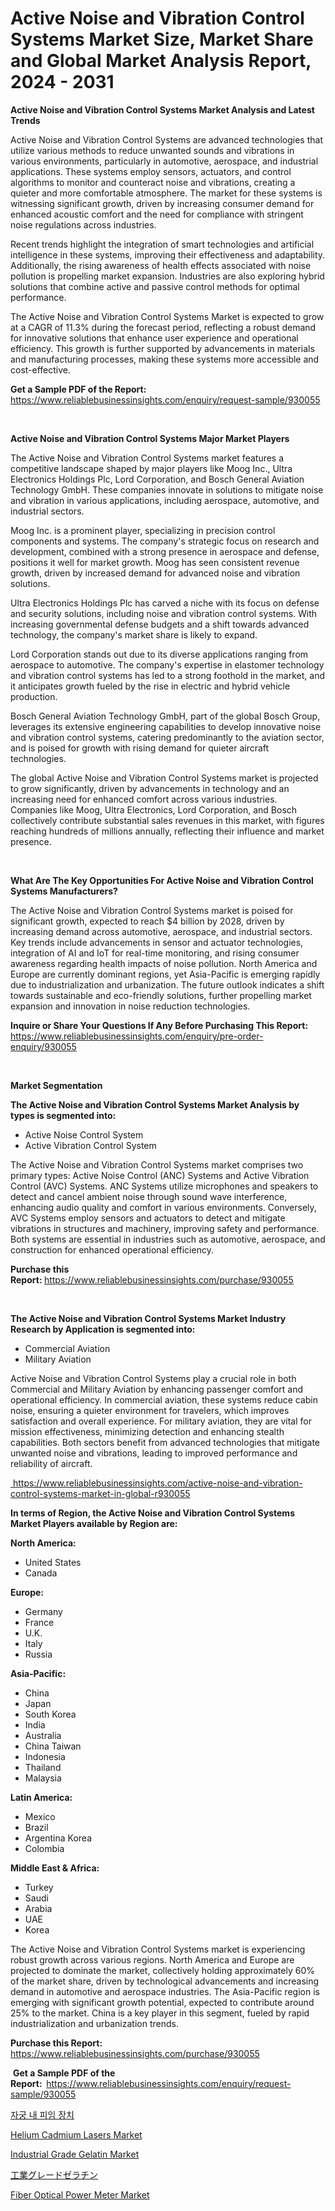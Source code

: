 <p><h1>Active Noise and Vibration Control Systems Market Size, Market Share and Global Market Analysis Report, 2024 - 2031</h1></p><p><strong>Active Noise and Vibration Control Systems Market Analysis and Latest Trends</strong></p>
<p><p>Active Noise and Vibration Control Systems are advanced technologies that utilize various methods to reduce unwanted sounds and vibrations in various environments, particularly in automotive, aerospace, and industrial applications. These systems employ sensors, actuators, and control algorithms to monitor and counteract noise and vibrations, creating a quieter and more comfortable atmosphere. The market for these systems is witnessing significant growth, driven by increasing consumer demand for enhanced acoustic comfort and the need for compliance with stringent noise regulations across industries.</p><p>Recent trends highlight the integration of smart technologies and artificial intelligence in these systems, improving their effectiveness and adaptability. Additionally, the rising awareness of health effects associated with noise pollution is propelling market expansion. Industries are also exploring hybrid solutions that combine active and passive control methods for optimal performance. </p><p>The Active Noise and Vibration Control Systems Market is expected to grow at a CAGR of 11.3% during the forecast period, reflecting a robust demand for innovative solutions that enhance user experience and operational efficiency. This growth is further supported by advancements in materials and manufacturing processes, making these systems more accessible and cost-effective.</p></p>
<p><strong>Get a Sample PDF of the Report:&nbsp;</strong> <a href="https://www.reliablebusinessinsights.com/enquiry/request-sample/930055">https://www.reliablebusinessinsights.com/enquiry/request-sample/930055</a></p>
<p>&nbsp;</p>
<p><strong>Active Noise and Vibration Control Systems Major Market Players</strong></p>
<p><p>The Active Noise and Vibration Control Systems market features a competitive landscape shaped by major players like Moog Inc., Ultra Electronics Holdings Plc, Lord Corporation, and Bosch General Aviation Technology GmbH. These companies innovate in solutions to mitigate noise and vibration in various applications, including aerospace, automotive, and industrial sectors.</p><p>Moog Inc. is a prominent player, specializing in precision control components and systems. The company's strategic focus on research and development, combined with a strong presence in aerospace and defense, positions it well for market growth. Moog has seen consistent revenue growth, driven by increased demand for advanced noise and vibration solutions. </p><p>Ultra Electronics Holdings Plc has carved a niche with its focus on defense and security solutions, including noise and vibration control systems. With increasing governmental defense budgets and a shift towards advanced technology, the company's market share is likely to expand. </p><p>Lord Corporation stands out due to its diverse applications ranging from aerospace to automotive. The company's expertise in elastomer technology and vibration control systems has led to a strong foothold in the market, and it anticipates growth fueled by the rise in electric and hybrid vehicle production.</p><p>Bosch General Aviation Technology GmbH, part of the global Bosch Group, leverages its extensive engineering capabilities to develop innovative noise and vibration control systems, catering predominantly to the aviation sector, and is poised for growth with rising demand for quieter aircraft technologies.</p><p>The global Active Noise and Vibration Control Systems market is projected to grow significantly, driven by advancements in technology and an increasing need for enhanced comfort across various industries. Companies like Moog, Ultra Electronics, Lord Corporation, and Bosch collectively contribute substantial sales revenues in this market, with figures reaching hundreds of millions annually, reflecting their influence and market presence.</p></p>
<p>&nbsp;</p>
<p><strong>What Are The Key Opportunities For Active Noise and Vibration Control Systems Manufacturers?</strong></p>
<p><p>The Active Noise and Vibration Control Systems market is poised for significant growth, expected to reach $4 billion by 2028, driven by increasing demand across automotive, aerospace, and industrial sectors. Key trends include advancements in sensor and actuator technologies, integration of AI and IoT for real-time monitoring, and rising consumer awareness regarding health impacts of noise pollution. North America and Europe are currently dominant regions, yet Asia-Pacific is emerging rapidly due to industrialization and urbanization. The future outlook indicates a shift towards sustainable and eco-friendly solutions, further propelling market expansion and innovation in noise reduction technologies.</p></p>
<p><strong>Inquire or Share Your Questions If Any Before Purchasing This Report:</strong> <a href="https://www.reliablebusinessinsights.com/enquiry/pre-order-enquiry/930055">https://www.reliablebusinessinsights.com/enquiry/pre-order-enquiry/930055</a></p>
<p>&nbsp;</p>
<p><strong>Market Segmentation</strong></p>
<p><strong>The Active Noise and Vibration Control Systems Market Analysis by types is segmented into:</strong></p>
<p><ul><li>Active Noise Control System</li><li>Active Vibration Control System</li></ul></p>
<p><p>The Active Noise and Vibration Control Systems market comprises two primary types: Active Noise Control (ANC) Systems and Active Vibration Control (AVC) Systems. ANC Systems utilize microphones and speakers to detect and cancel ambient noise through sound wave interference, enhancing audio quality and comfort in various environments. Conversely, AVC Systems employ sensors and actuators to detect and mitigate vibrations in structures and machinery, improving safety and performance. Both systems are essential in industries such as automotive, aerospace, and construction for enhanced operational efficiency.</p></p>
<p><strong>Purchase this Report:&nbsp;</strong><a href="https://www.reliablebusinessinsights.com/purchase/930055">https://www.reliablebusinessinsights.com/purchase/930055</a></p>
<p>&nbsp;</p>
<p><strong>The Active Noise and Vibration Control Systems Market Industry Research by Application is segmented into:</strong></p>
<p><ul><li>Commercial Aviation</li><li>Military Aviation</li></ul></p>
<p><p>Active Noise and Vibration Control Systems play a crucial role in both Commercial and Military Aviation by enhancing passenger comfort and operational efficiency. In commercial aviation, these systems reduce cabin noise, ensuring a quieter environment for travelers, which improves satisfaction and overall experience. For military aviation, they are vital for mission effectiveness, minimizing detection and enhancing stealth capabilities. Both sectors benefit from advanced technologies that mitigate unwanted noise and vibrations, leading to improved performance and reliability of aircraft.</p></p>
<p><a href="https://www.reliablebusinessinsights.com/active-noise-and-vibration-control-systems-market-in-global-r930055">&nbsp;https://www.reliablebusinessinsights.com/active-noise-and-vibration-control-systems-market-in-global-r930055</a></p>
<p><strong>In terms of Region, the Active Noise and Vibration Control Systems Market Players available by Region are:</strong></p>
<p>
    <p> <strong> North America: </strong>
        <ul>
            <li>United States</li>
            <li>Canada</li>
        </ul>
        </p> 
    <p> <strong> Europe: </strong>
        <ul>
            <li>Germany</li>
            <li>France</li>
            <li>U.K.</li>
            <li>Italy</li>
            <li>Russia</li>
        </ul>
        </p> 
    <p> <strong> Asia-Pacific: </strong>
        <ul>
            <li>China</li>
            <li>Japan</li>
            <li>South Korea</li>
            <li>India</li>
            <li>Australia</li>
            <li>China Taiwan</li>
            <li>Indonesia</li>
            <li>Thailand</li>
            <li>Malaysia</li>
        </ul>
        </p> 
    <p> <strong> Latin America: </strong>
        <ul>
            <li>Mexico</li>
            <li>Brazil</li>
            <li>Argentina Korea</li>
            <li>Colombia</li>
        </ul>
        </p> 
    <p> <strong> Middle East & Africa: </strong>
        <ul>
            <li>Turkey</li>
            <li>Saudi</li>
            <li>Arabia</li>
            <li>UAE</li>
            <li>Korea</li>
        </ul>
    </p>
    </p>
<p><p>The Active Noise and Vibration Control Systems market is experiencing robust growth across various regions. North America and Europe are projected to dominate the market, collectively holding approximately 60% of the market share, driven by technological advancements and increasing demand in automotive and aerospace industries. The Asia-Pacific region is emerging with significant growth potential, expected to contribute around 25% to the market. China is a key player in this segment, fueled by rapid industrialization and urbanization trends.</p></p>
<p><strong>Purchase this Report: </strong><a href="https://www.reliablebusinessinsights.com/purchase/930055">https://www.reliablebusinessinsights.com/purchase/930055</a></p>
<p>&nbsp;<strong>Get a Sample PDF of the Report:&nbsp;&nbsp;</strong><a href="https://www.reliablebusinessinsights.com/enquiry/request-sample/930055">https://www.reliablebusinessinsights.com/enquiry/request-sample/930055</a></p>
<p><strong></strong></p>
<p><p><a href="https://medium.com/@ixknzplk81/%EC%84%B8%EA%B3%84-intra-uterine-contraceptive-devices-market-%EC%9D%80-2024%EC%97%90%EC%84%9C-2031%EB%A1%9C-%EC%97%B0%ED%8F%89%EA%B7%A0-%EC%A6%9D%EA%B0%80%EC%9C%A8%EC%9D%84-%EB%B3%B4%EC%9D%BC-%EA%B2%83%EC%9C%BC%EB%A1%9C-%EC%98%88%EC%83%81%EB%90%A9%EB%8B%88%EB%8B%A4-c78e93e66865?postPublishedType=initial">자궁 내 피임 장치</a></p><p><a href="https://www.linkedin.com/pulse/helium-cadmium-lasers-market-share-size-trends-industry-5hjfe?trackingId=9PgzwX2NR9GOcKcJcSa36A%3D%3D">Helium Cadmium Lasers Market</a></p><p><a href="https://github.com/sumonsky0m/Market-Research-Report-List-1/blob/main/industrial-grade-gelatin-market.md">Industrial Grade Gelatin Market</a></p><p><a href="https://medium.com/@durgin521/%E5%B8%82%E5%A0%B4%E4%BA%88%E6%B8%AC%E3%81%AE%E5%A4%89%E5%8C%96-%E3%82%B0%E3%83%AD%E3%83%BC%E3%83%90%E3%83%AB%E5%B7%A5%E6%A5%AD%E7%94%A8%E3%82%BC%E3%83%A9%E3%83%81%E3%83%B3%E5%B8%82%E5%A0%B4%E3%81%AE%E3%83%80%E3%82%A4%E3%83%8A%E3%83%9F%E3%82%AF%E3%82%B9%E3%81%A8%E4%BB%8A%E5%BE%8C%E3%81%AE%E3%83%88%E3%83%AC%E3%83%B3%E3%83%89-2024-2031-9664277ad41a">工業グレードゼラチン</a></p><p><a href="https://medium.com/@rachel.payne546456/the-fiber-optical-power-meter-market-has-witnessed-significant-growth-in-recent-years-and-this-69f3e13d6b0d">Fiber Optical Power Meter Market</a></p></p>